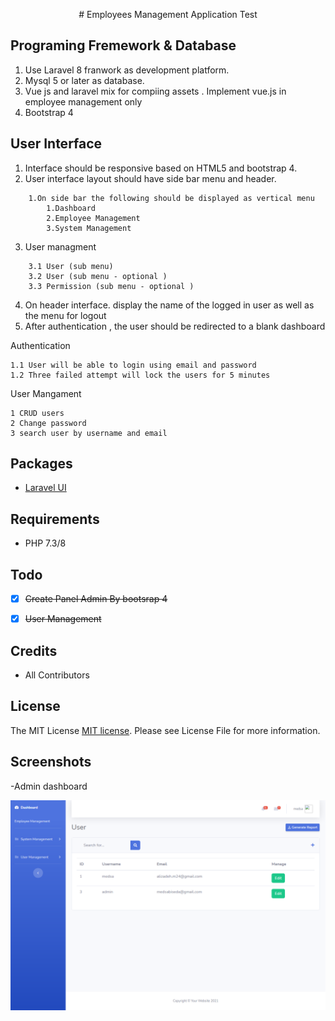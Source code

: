 <p align="center">
    # Employees Management Application Test
</p>

## Programing Fremework & Database
1. Use Laravel 8 franwork as development platform.
2. Mysql 5 or later as database.
3. Vue js and laravel mix for compiing assets . Implement vue.js in employee management only
4. Bootstrap 4

## User Interface
1. Interface should be responsive based on HTML5 and bootstrap 4.
2. User interface layout should have side bar menu and header.
```
    1.On side bar the following should be displayed as vertical menu
        1.Dashboard
        2.Employee Management
        3.System Management
```
3. User managment 
```
    3.1 User (sub menu)
    3.2 User (sub menu - optional )
    3.3 Permission (sub menu - optional )
```
4. On header interface. display the name of the logged in user as well as the menu for logout
5. After authentication , the user should be redirected to a blank dashboard

Authentication
 ```
 1.1 User will be able to login using email and password
 1.2 Three failed attempt will lock the users for 5 minutes
 
 ```
User Mangament 
 ```
 1 CRUD users
 2 Change password
 3 search user by username and email
 ```

## Packages
- [Laravel UI](https://github.com/laravel/ui)

## Requirements
- PHP 7.3/8



## Todo
- [x] ~~Create Panel Admin By bootsrap 4~~
- [x] ~~User Management~~


## Credits
- All Contributors

## License
The MIT License [MIT license](https://opensource.org/licenses/MIT). Please see License File for more information.

## Screenshots
-Admin dashboard

![screenshot 1](art/admin.png)



